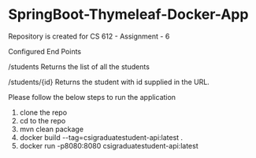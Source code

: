 # SpringBoot-Thymeleaf-Docker-App
Repository is created for CS 612 - Assignment - 6

Configured End Points 

/students 
Returns the list of all the students

/students/{id}
Returns the student with id supplied in the URL. 





Please follow the below steps to run the application 

1) clone the repo
2) cd to the repo
3) mvn clean package
4) docker build --tag=csigraduatestudent-api:latest .
5) docker run -p8080:8080 csigraduatestudent-api:latest
